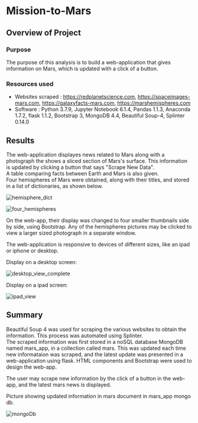 # Mission-to-Mars

## Overview of Project 

### Purpose

The purpose of this analysis is to build a web-application that gives information on Mars, which is updated with a click of a button.

### Resources used
- Websites scraped : https://redplanetscience.com, https://spaceimages-mars.com, https://galaxyfacts-mars.com, https://marshemispheres.com
- Software : Python 3.7.9, Jupyter Notebook 6.1.4, Pandas 1.1.3, Anaconda 1.7.2, flask 1.1.2, Bootstrap 3, MongoDB 4.4, Beautiful Soup-4, Splinter 0.14.0


## Results

The web-application displayes news related to Mars along with a photograph the shows a sliced section of Mars's surface. This information is updated by clicking a button that says "Scrape New Data".\
A table comparing facts between Earth and Mars is also given.\
Four hemispheres of Mars were obtained, along with their titles, and stored in a list of dictionaries, as shown below.

![hemisphere_dict](https://user-images.githubusercontent.com/71800628/123849036-f97ca680-d8dd-11eb-9b48-32c4215fd479.png)

![four_hemispheres](https://user-images.githubusercontent.com/71800628/123849437-6a23c300-d8de-11eb-8f4a-c606433f6650.png)

On the web-app, their display was changed to four smaller thumbnails side by side, using Bootstrap. Any of the hemispheres pictures may be clicked to view a larger sized photograph in a separate window.

The web-application is responsive to devices of different sizes, like an ipad or iphone or desktop.

Display on a desktop screen:

![desktop_view_complete](https://user-images.githubusercontent.com/71800628/123849139-131dee00-d8de-11eb-997b-2a6ab086f751.png)

Display on a ipad screen:

![ipad_view](https://user-images.githubusercontent.com/71800628/123849750-c850a600-d8de-11eb-82f2-04fa643081b8.png)


## Summary 

Beautiful Soup 4 was used for scraping the various websites to obtain the information. This process was automated using Splinter.\
The scraped information was first stored in a noSQL database MongoDB named mars_app, in a collection called mars. This was updated each time new informataion was scraped, and the latest update was presented in a web-application using flask. HTML components and Bootstrap were used to design the web-app.

The user may scrape new information by the click of a button in the web-app, and the latest mars news is displayed.

Picture showing updated information in mars document in mars_app mongo db.

![mongoDb](https://user-images.githubusercontent.com/71800628/123849242-2fba2600-d8de-11eb-83a4-deb1ce2c9993.png)


